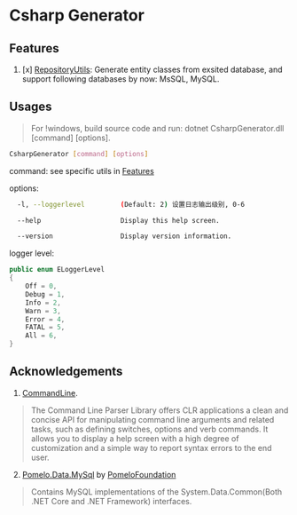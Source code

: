 ﻿# Csharp Generator


## Features
1. [x] [RepositoryUtils](https://github.com/kinglionsoft/CsharpGenerator/tree/master/Utils/RepositoryUtils): Generate entity classes from exsited database, and support following databases by now: MsSQL, MySQL.

## Usages
> For !windows, build source code and run: dotnet CsharpGenerator.dll [command] [options].

``` bash
CsharpGenerator [command] [options]
```
command: see specific utils in [Features](#Features)

options:
``` bash
  -l, --loggerlevel         (Default: 2) 设置日志输出级别, 0-6

  --help                    Display this help screen.

  --version                 Display version information.
```

logger level:
``` c#
public enum ELoggerLevel
{
    Off = 0,
    Debug = 1,
    Info = 2,
    Warn = 3,
    Error = 4,
    FATAL = 5,
    All = 6,
}
```

## Acknowledgements
1. [CommandLine](https://github.com/gsscoder/commandline).
> The Command Line Parser Library offers CLR applications a clean and concise API for manipulating command line arguments and related tasks, such as defining switches, options and verb commands. It allows you to display a help screen with a high degree of customization and a simple way to report syntax errors to the end user.
2. [Pomelo.Data.MySql](https://github.com/PomeloFoundation/Pomelo.Data.MySql) by [PomeloFoundation](https://github.com/PomeloFoundation)
> Contains MySQL implementations of the System.Data.Common(Both .NET Core and .NET Framework) interfaces.
